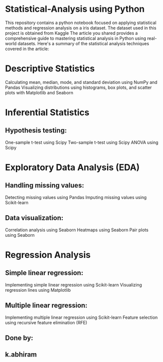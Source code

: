 # Statistical-Analysis using Python
This repository contains a python notebook focused on applying statistical methods and regression analysis on a iris dataset. The dataset used in this project is obtained from Kaggle
The article you shared provides a comprehensive guide to mastering statistical analysis in Python using real-world datasets. Here's a summary of the statistical analysis techniques covered in the article:

# Descriptive Statistics

Calculating mean, median, mode, and standard deviation using NumPy and Pandas
Visualizing distributions using histograms, box plots, and scatter plots with Matplotlib and Seaborn
# Inferential Statistics

## Hypothesis testing:
One-sample t-test using Scipy
Two-sample t-test using Scipy
ANOVA using Scipy
# Exploratory Data Analysis (EDA)

## Handling missing values:
Detecting missing values using Pandas
Imputing missing values using Scikit-learn
## Data visualization:
Correlation analysis using Seaborn
Heatmaps using Seaborn
Pair plots using Seaborn
# Regression Analysis

## Simple linear regression:
Implementing simple linear regression using Scikit-learn
Visualizing regression lines using Matplotlib
## Multiple linear regression:
Implementing multiple linear regression using Scikit-learn
Feature selection using recursive feature elimination (RFE)
## Done by:
## k.abhiram
